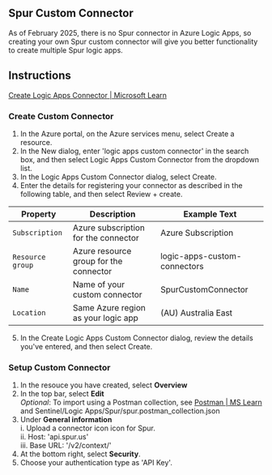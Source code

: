 ## Spur Custom Connector

As of February 2025, there is no Spur connector in Azure Logic Apps, so creating your own Spur custom connector will give you better functionality to create multiple Spur logic apps.

## Instructions

[Create Logic Apps Connector | Microsoft Learn](https://learn.microsoft.com/en-us/connectors/custom-connectors/create-logic-apps-connector)

### Create Custom Connector
1. In the Azure portal, on the Azure services menu, select Create a resource.
2. In the New dialog, enter 'logic apps custom connector' in the search box, and then select Logic Apps Custom Connector from the dropdown list.
3. In the Logic Apps Custom Connector dialog, select Create.
4. Enter the details for registering your connector as described in the following table, and then select Review + create.  

| Property | Description | Example Text |  
| --- | --- | --- |  
| `Subscription` | Azure subscription for the connector | Azure Subscription |  
| `Resource group` | Azure resource group for the connector | logic-apps-custom-connectors |  
| `Name` | Name of your custom connector | SpurCustomConnector |  
| `Location` | Same Azure region as your logic app | (AU) Australia East |  

5. In the Create Logic Apps Custom Connector dialog, review the details you've entered, and then select Create.

### Setup Custom Connector  
1. In the resouce you have created, select **Overview**
2. In the top bar, select **Edit**  
 *Optional*: To import using a Postman collection, see [Postman | MS Learn](https://learn.microsoft.com/en-us/connectors/custom-connectors/define-postman-collection) and
Sentinel/Logic Apps/Spur/spur.postman_collection.json
4. Under **General information**  
i. Upload a connector icon icon for Spur.  
ii. Host: 'api.spur.us'  
iii. Base URL: '/v2/context/'
5. At the bottom right, select **Security**.
6. Choose your authentication type as 'API Key'.

